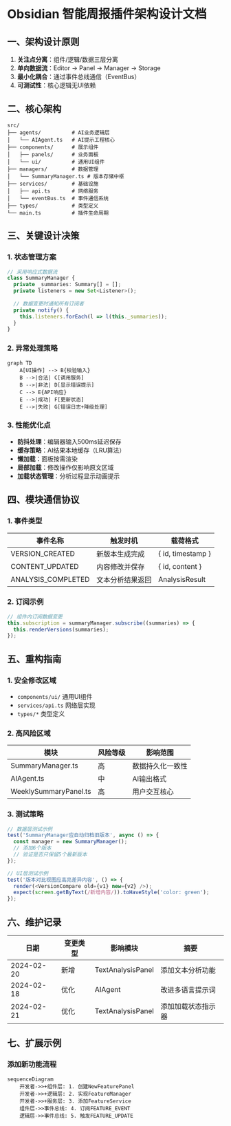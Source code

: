 # Obsidian 智能周报插件架构设计文档

## 一、架构设计原则
1. **关注点分离**：组件/逻辑/数据三层分离
2. **单向数据流**：Editor → Panel → Manager → Storage
3. **最小化耦合**：通过事件总线通信（EventBus）
4. **可测试性**：核心逻辑无UI依赖

## 二、核心架构
```tree
src/
├── agents/          # AI业务逻辑层
│   └── AIAgent.ts   # AI提示工程核心
├── components/      # 展示组件
│   ├── panels/      # 业务面板
│   └── ui/          # 通用UI组件
├── managers/        # 数据管理
│   └── SummaryManager.ts # 版本存储中枢
├── services/        # 基础设施
│   ├── api.ts       # 网络服务
│   └── eventBus.ts  # 事件通信系统
├── types/           # 类型定义
└── main.ts          # 插件生命周期
```

## 三、关键设计决策
### 1. 状态管理方案
```typescript
// 采用响应式数据流
class SummaryManager {
  private _summaries: Summary[] = [];
  private listeners = new Set<Listener>();
  
  // 数据变更时通知所有订阅者
  private notify() {
    this.listeners.forEach(l => l(this._summaries));
  }
}
```

### 2. 异常处理策略
```mermaid
graph TD
    A[UI操作] --> B{校验输入}
    B -->|合法| C[调用服务]
    B -->|非法| D[显示错误提示]
    C --> E{API响应}
    E -->|成功| F[更新状态]
    E -->|失败| G[错误日志+降级处理]
```

### 3. 性能优化点
- **防抖处理**：编辑器输入500ms延迟保存
- **缓存策略**：AI结果本地缓存（LRU算法）
- **懒加载**：面板按需渲染
- **局部加载**：修改操作仅影响原文区域
- **加载状态管理**：分析过程显示动画提示

## 四、模块通信协议
### 1. 事件类型
| 事件名称             | 触发时机                | 载荷格式           |
|----------------------|-------------------------|--------------------|
| VERSION_CREATED      | 新版本生成完成          | { id, timestamp }  |
| CONTENT_UPDATED      | 内容修改并保存          | { id, content }    |
| ANALYSIS_COMPLETED   | 文本分析结果返回        | AnalysisResult     |

### 2. 订阅示例
```typescript
// 组件内订阅数据变更
this.subscription = summaryManager.subscribe((summaries) => {
  this.renderVersions(summaries);
});
```

## 五、重构指南
### 1. 安全修改区域
- `components/ui/` 通用UI组件
- `services/api.ts` 网络层实现
- `types/*` 类型定义

### 2. 高风险区域
| 模块                 | 风险等级 | 影响范围         |
|----------------------|----------|------------------|
| SummaryManager.ts    | 高       | 数据持久化一致性 |
| AIAgent.ts           | 中       | AI输出格式       |
| WeeklySummaryPanel.ts| 高       | 用户交互核心     |

### 3. 测试策略
```typescript
// 数据层测试示例
test('SummaryManager应自动归档旧版本', async () => {
  const manager = new SummaryManager();
  // 添加6个版本
  // 验证是否只保留5个最新版本
});

// UI层测试示例
test('版本对比视图应高亮差异内容', () => {
  render(<VersionCompare old={v1} new={v2} />);
  expect(screen.getByText(/新增内容/)).toHaveStyle('color: green');
});
```

## 六、维护记录
| 日期       | 变更类型 | 影响模块         | 摘要               |
|------------|----------|------------------|--------------------|
| 2024-02-20 | 新增     | TextAnalysisPanel | 添加文本分析功能   |
| 2024-02-18 | 优化     | AIAgent         | 改进多语言提示词   |
| 2024-02-21 | 优化     | TextAnalysisPanel | 添加加载状态指示器 |

## 七、扩展示例
### 添加新功能流程
```mermaid
sequenceDiagram
    开发者->>+组件层: 1. 创建NewFeaturePanel
    开发者->>+逻辑层: 2. 实现FeatureManager
    开发者->>+服务层: 3. 添加FeatureService
    组件层->>事件总线: 4. 订阅FEATURE_EVENT
    逻辑层->>事件总线: 5. 触发FEATURE_UPDATE
```
